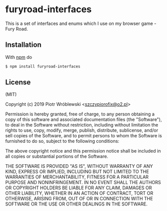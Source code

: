 
# furyroad-interfaces

This is a set of interfaces and enums which I use on my browser game - Fury Road.

## Installation

With [npm](http://npmjs.org) do

```bash
$ npm install furyroad-interfaces
```

## License

(MIT)

Copyright (c) 2019 Piotr Wróblewski &lt;szczypiorofix@o2.pl&gt;

Permission is hereby granted, free of charge, to any person obtaining a copy of
this software and associated documentation files (the "Software"), to deal in
the Software without restriction, including without limitation the rights to
use, copy, modify, merge, publish, distribute, sublicense, and/or sell copies
of the Software, and to permit persons to whom the Software is furnished to do
so, subject to the following conditions:

The above copyright notice and this permission notice shall be included in all
copies or substantial portions of the Software.

THE SOFTWARE IS PROVIDED "AS IS", WITHOUT WARRANTY OF ANY KIND, EXPRESS OR
IMPLIED, INCLUDING BUT NOT LIMITED TO THE WARRANTIES OF MERCHANTABILITY,
FITNESS FOR A PARTICULAR PURPOSE AND NONINFRINGEMENT. IN NO EVENT SHALL THE
AUTHORS OR COPYRIGHT HOLDERS BE LIABLE FOR ANY CLAIM, DAMAGES OR OTHER
LIABILITY, WHETHER IN AN ACTION OF CONTRACT, TORT OR OTHERWISE, ARISING FROM,
OUT OF OR IN CONNECTION WITH THE SOFTWARE OR THE USE OR OTHER DEALINGS IN THE
SOFTWARE.
